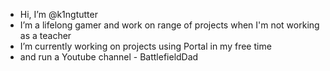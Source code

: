 - Hi, I’m @k1ngtutter
- I’m a lifelong gamer and work on range of projects when I'm not working as a teacher
- I’m currently working on projects using Portal in my free time
- and run a Youtube channel - BattlefieldDad


<!---
k1ngtutter/k1ngtutter is a ✨ special ✨ repository because its `README.md` (this file) appears on your GitHub profile.
You can click the Preview link to take a look at your changes.
--->
